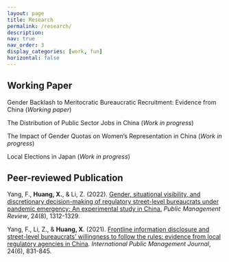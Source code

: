 ```yaml
---
layout: page
title: Research
permalink: /research/
description: 
nav: true
nav_order: 3
display_categories: [work, fun]
horizontal: false
---
```


## Working Paper

Gender Backlash to Meritocratic Bureaucratic Recruitment: Evidence from China (*Working paper*)


The Distribution of Public Sector Jobs in China (*Work in progress*)


The Impact of Gender Quotas on Women’s Representation in China (*Work in progress*)


Local Elections in Japan (*Work in progress*)

## Peer-reviewed Publication

Yang, F., **Huang, X.**, & Li, Z. (2022). [Gender, situational visibility, and discretionary decision-making of regulatory street-level bureaucrats under pandemic emergency: An experimental study in China.](https://www.tandfonline.com/doi/full/10.1080/14719037.2021.1886316) *Public Management Review*, 24(8), 1312-1329.

Yang, F., Li, Z., & **Huang, X**. (2021). [Frontline information disclosure and street-level bureaucrats’ willingness to follow the rules: evidence from local regulatory agencies in China](https://www-tandfonline-com.libezproxy2.syr.edu/doi/full/10.1080/10967494.2021.1921086). *International Public Management Journal*, 24(6), 831-845.



